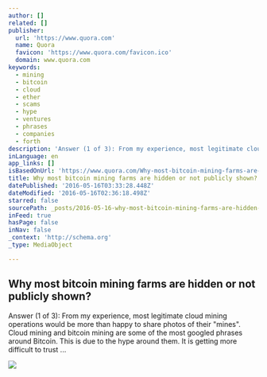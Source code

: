 ```yaml
---
author: []
related: []
publisher:
  url: 'https://www.quora.com'
  name: Quora
  favicon: 'https://www.quora.com/favicon.ico'
  domain: www.quora.com
keywords:
  - mining
  - bitcoin
  - cloud
  - ether
  - scams
  - hype
  - ventures
  - phrases
  - companies
  - forth
description: 'Answer (1 of 3): From my experience, most legitimate cloud mining operations would be more than happy to share photos of their "mines". Cloud mining and bitcoin mining are some of the most googled phrases around Bitcoin. This is due to the hype around them. It is getting more difficult to trust ...'
inLanguage: en
app_links: []
isBasedOnUrl: 'https://www.quora.com/Why-most-bitcoin-mining-farms-are-hidden-or-not-publicly-shown'
title: Why most bitcoin mining farms are hidden or not publicly shown?
datePublished: '2016-05-16T03:33:28.448Z'
dateModified: '2016-05-16T02:36:18.498Z'
starred: false
sourcePath: _posts/2016-05-16-why-most-bitcoin-mining-farms-are-hidden-or-not-publicly-sho.md
inFeed: true
hasPage: false
inNav: false
_context: 'http://schema.org'
_type: MediaObject

---
```

<article style=""><h1>Why most bitcoin mining farms are hidden or not publicly shown?</h1><p>Answer (1 of 3): From my experience, most legitimate cloud mining operations would be more than happy to share photos of their "mines". Cloud mining and bitcoin mining are some of the most googled phrases around Bitcoin. This is due to the hype around them. It is getting more difficult to trust ...</p><img src="https://qsf.is.quoracdn.net/-images.new_grid.fb_share_default.pnge6dde9cfa6e03c43.png" /></article>